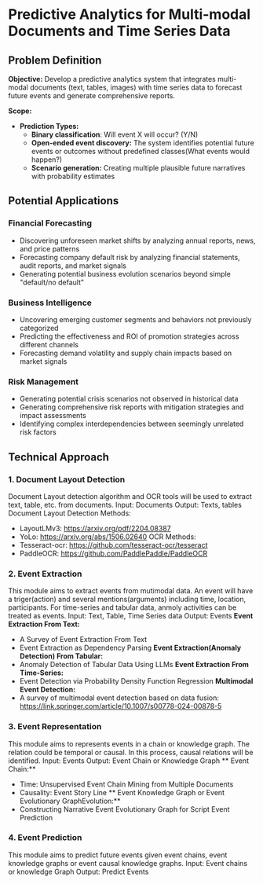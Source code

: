 # Predictive Analytics for Multi-modal Documents and Time Series Data

## Problem Definition

**Objective:** Develop a predictive analytics system that integrates multi-modal documents (text, tables, images) with time series data to forecast future events and generate comprehensive reports.

**Scope:**
- **Prediction Types:**
  - **Binary classification**: Will event X will occur? (Y/N)
  - **Open-ended event discovery:** The system identifies potential future events or outcomes without predefined classes(What events would happen?)
  - **Scenario generation:** Creating multiple plausible future narratives with probability estimates

## Potential Applications

### Financial Forecasting
- Discovering unforeseen market shifts by analyzing annual reports, news, and price patterns
- Forecasting company default risk by analyzing financial statements, audit reports, and market signals
- Generating potential business evolution scenarios beyond simple "default/no default"

### Business Intelligence
- Uncovering emerging customer segments and behaviors not previously categorized
- Predicting the effectiveness and ROI of promotion strategies across different channels
- Forecasting demand volatility and supply chain impacts based on market signals

### Risk Management
- Generating potential crisis scenarios not observed in historical data
- Generating comprehensive risk reports with mitigation strategies and impact assessments
- Identifying complex interdependencies between seemingly unrelated risk factors

## Technical Approach

### 1. Document Layout Detection
Document Layout detection algorithm and OCR tools will be used to extract text, table, etc. from documents. 
Input: Documents
Output: Texts, tables
Document Layout Detection Methods: 
  - LayoutLMv3: https://arxiv.org/pdf/2204.08387
  - YoLo: https://arxiv.org/abs/1506.02640
OCR Methods:
  - Tesseract-ocr: https://github.com/tesseract-ocr/tesseract
  - PaddleOCR: https://github.com/PaddlePaddle/PaddleOCR

### 2. Event Extraction
This module aims to extract events from mutimodal data. An event will have a triger(action) and several mentions(arguments) including time, location, participants. For time-series and tabular data, anmoly activities can be treated as events.
Input: Text, Table, Time Series data
Output: Events
**Event Extraction From Text:**
  - A Survey of Event Extraction From Text
  - Event Extraction as Dependency Parsing
**Event Extraction(Anomaly Detection) From Tabular:**
  - Anomaly Detection of Tabular Data Using LLMs
**Event Extraction From Time-Series:**
  - Event Detection via Probability Density Function Regression
**Multimodal Event Detection:**
  - A survey of multimodal event detection based on data fusion: https://link.springer.com/article/10.1007/s00778-024-00878-5

### 3. Event Representation
This module aims to represents events in a chain or knowledge graph. The relation could be temporal or causal.
In this process, causal relations will be identified.
Input: Events
Output: Event Chain or Knowledge Graph 
** Event Chain:** 
  - Time: Unsupervised Event Chain Mining from Multiple Documents
  - Causality: Event Story Line
** Event Knowledge Graph or Event Evolutionary GraphEvolution:**
  - Constructing Narrative Event Evolutionary Graph for Script Event Prediction
  
### 4. Event Prediction
This module aims to predict future events given event chains, event knowledge graphs or event causal knowledge graphs.
Input: Event chains or knowledge Graph 
Output: Predict Events



